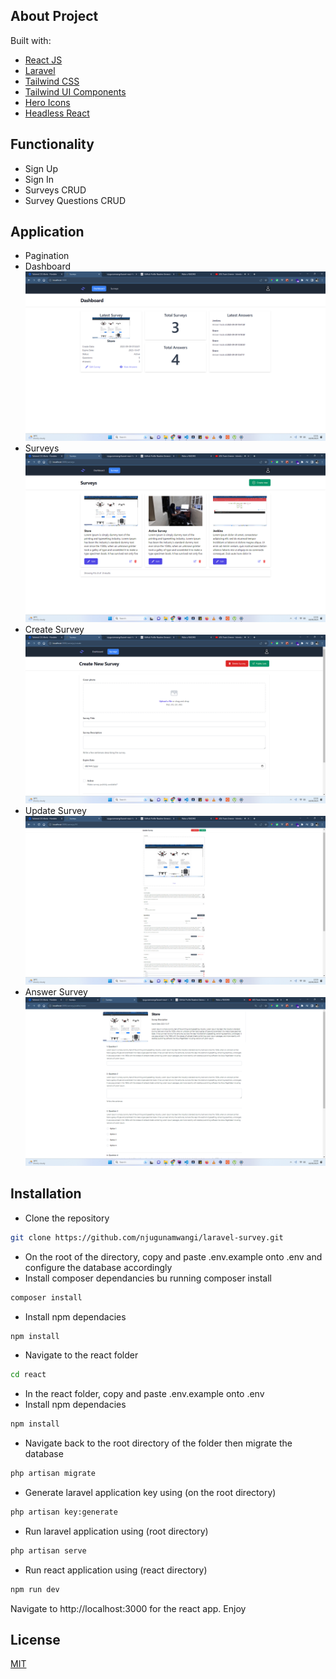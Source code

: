 ## About Project

Built with:

- [React JS](https://react.dev)
- [Laravel](https://laravel.com)
- [Tailwind CSS](https://tailwindcss.com)
- [Tailwind UI Components](https://tailwindui.com)
- [Hero Icons](https://heroicons.com/)
- [Headless React](https://headlessui.com/)

## Functionality
- Sign Up
- Sign In
- Surveys CRUD
- Survey Questions CRUD

## Application
- Pagination
- Dashboard
![Dashboard](<public/project/Screenshot (49).png>)
- Surveys
![Surveys](<public/project/Screenshot (50).png>)
- Create Survey
![Surveys](<public/project/Screenshot (51).png>)
- Update Survey
![Surveys](<public/project/Screenshot (52).png>)
- Answer Survey
![Surveys](<public/project/Screenshot (53).png>)


## Installation
- Clone the repository
```bash
git clone https://github.com/njugunamwangi/laravel-survey.git
```
- On the root of the directory, copy and paste .env.example onto .env and configure the database accordingly
- Install composer dependancies bu running composer install
 ```bash
composer install
```
- Install npm dependacies
```bash
npm install
```
- Navigate to the react folder 
```bash
cd react 
```
-  In the react folder, copy and paste .env.example onto .env
- Install npm dependacies
```bash
npm install
```

- Navigate back to the root directory of the folder then migrate the database
```bash
php artisan migrate
```
- Generate laravel application key using (on the root directory)
```bash
php artisan key:generate
```
- Run laravel application using (root directory)
```bash
php artisan serve
```
- Run react application using (react directory)
```bash
npm run dev
```

Navigate to http://localhost:3000 for the react app. Enjoy

## License

[MIT](https://choosealicense.com/licenses/mit/)
